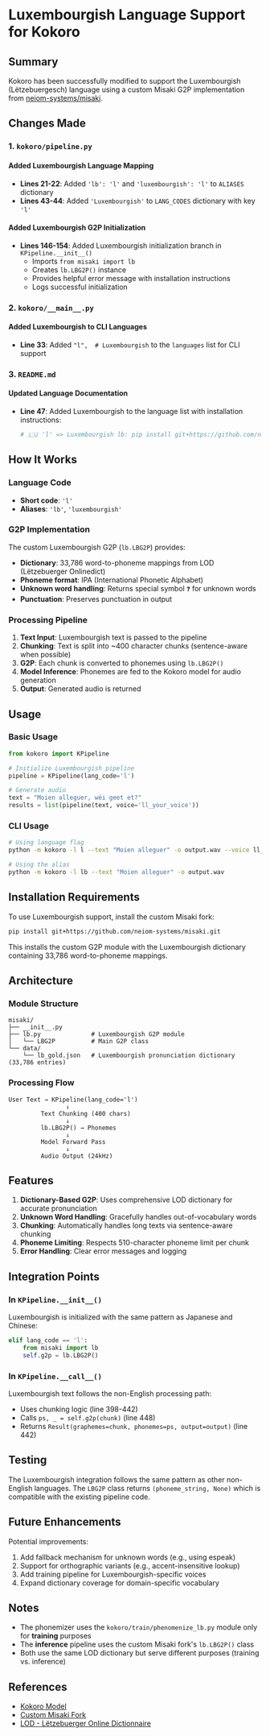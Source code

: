 # Luxembourgish Language Support for Kokoro

## Summary

Kokoro has been successfully modified to support the Luxembourgish (Lëtzebuergesch) language using a custom Misaki G2P implementation from [neiom-systems/misaki](https://github.com/neiom-systems/misaki).

## Changes Made

### 1. `kokoro/pipeline.py`

#### Added Luxembourgish Language Mapping
- **Lines 21-22**: Added `'lb': 'l'` and `'luxembourgish': 'l'` to `ALIASES` dictionary
- **Lines 43-44**: Added `'Luxembourgish'` to `LANG_CODES` dictionary with key `'l'`

#### Added Luxembourgish G2P Initialization
- **Lines 146-154**: Added Luxembourgish initialization branch in `KPipeline.__init__()`
  - Imports `from misaki import lb`
  - Creates `lb.LBG2P()` instance
  - Provides helpful error message with installation instructions
  - Logs successful initialization

### 2. `kokoro/__main__.py`

#### Added Luxembourgish to CLI Languages
- **Line 33**: Added `"l",  # Luxembourgish` to the `languages` list for CLI support

### 3. `README.md`

#### Updated Language Documentation
- **Line 47**: Added Luxembourgish to the language list with installation instructions:
  ```python
  # 🇱🇺 'l' => Luxembourgish lb: pip install git+https://github.com/neiom-systems/misaki.git
  ```

## How It Works

### Language Code
- **Short code**: `'l'`
- **Aliases**: `'lb'`, `'luxembourgish'`

### G2P Implementation
The custom Luxembourgish G2P (`lb.LBG2P`) provides:
- **Dictionary**: 33,786 word-to-phoneme mappings from LOD (Lëtzebuerger Onlinedict)
- **Phoneme format**: IPA (International Phonetic Alphabet)
- **Unknown word handling**: Returns special symbol `❓` for unknown words
- **Punctuation**: Preserves punctuation in output

### Processing Pipeline
1. **Text Input**: Luxembourgish text is passed to the pipeline
2. **Chunking**: Text is split into ~400 character chunks (sentence-aware when possible)
3. **G2P**: Each chunk is converted to phonemes using `lb.LBG2P()`
4. **Model Inference**: Phonemes are fed to the Kokoro model for audio generation
5. **Output**: Generated audio is returned

## Usage

### Basic Usage
```python
from kokoro import KPipeline

# Initialize Luxembourgish pipeline
pipeline = KPipeline(lang_code='l')

# Generate audio
text = "Moien alleguer, wéi geet et?"
results = list(pipeline(text, voice='ll_your_voice'))
```

### CLI Usage
```bash
# Using language flag
python -m kokoro -l l --text "Moien alleguer" -o output.wav --voice ll_your_voice

# Using the alias
python -m kokoro -l lb --text "Moien alleguer" -o output.wav
```

## Installation Requirements

To use Luxembourgish support, install the custom Misaki fork:

```bash
pip install git+https://github.com/neiom-systems/misaki.git
```

This installs the custom G2P module with the Luxembourgish dictionary containing 33,786 word-to-phoneme mappings.

## Architecture

### Module Structure
```
misaki/
├── __init__.py
├── lb.py              # Luxembourgish G2P module
│   └── LBG2P          # Main G2P class
└── data/
    └── lb_gold.json   # Luxembourgish pronunciation dictionary (33,786 entries)
```

### Processing Flow
```
User Text → KPipeline(lang_code='l')
                ↓
         Text Chunking (400 chars)
                ↓
         lb.LBG2P() → Phonemes
                ↓
         Model Forward Pass
                ↓
         Audio Output (24kHz)
```

## Features

1. **Dictionary-Based G2P**: Uses comprehensive LOD dictionary for accurate pronunciation
2. **Unknown Word Handling**: Gracefully handles out-of-vocabulary words
3. **Chunking**: Automatically handles long texts via sentence-aware chunking
4. **Phoneme Limiting**: Respects 510-character phoneme limit per chunk
5. **Error Handling**: Clear error messages and logging

## Integration Points

### In `KPipeline.__init__()`
Luxembourgish is initialized with the same pattern as Japanese and Chinese:
```python
elif lang_code == 'l':
    from misaki import lb
    self.g2p = lb.LBG2P()
```

### In `KPipeline.__call__()`
Luxembourgish text follows the non-English processing path:
- Uses chunking logic (line 398-442)
- Calls `ps, _ = self.g2p(chunk)` (line 448)
- Returns `Result(graphemes=chunk, phonemes=ps, output=output)` (line 442)

## Testing

The Luxembourgish integration follows the same pattern as other non-English languages. The `LBG2P` class returns `(phoneme_string, None)` which is compatible with the existing pipeline code.

## Future Enhancements

Potential improvements:
1. Add fallback mechanism for unknown words (e.g., using espeak)
2. Support for orthographic variants (e.g., accent-insensitive lookup)
3. Add training pipeline for Luxembourgish-specific voices
4. Expand dictionary coverage for domain-specific vocabulary

## Notes

- The phonemizer uses the `kokoro/train/phenomenize_lb.py` module only for **training** purposes
- The **inference** pipeline uses the custom Misaki fork's `lb.LBG2P()` class
- Both use the same LOD dictionary but serve different purposes (training vs. inference)

## References

- [Kokoro Model](https://huggingface.co/hexgrad/Kokoro-82M)
- [Custom Misaki Fork](https://github.com/neiom-systems/misaki)
- [LOD - Lëtzebuerger Online Dictionnaire](https://lod.lu/)

